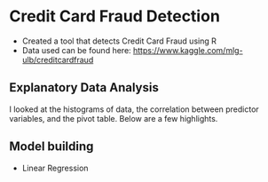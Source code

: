 # Credit Card Fraud Detection

- Created a tool that detects Credit Card Fraud using R
- Data used can be found here: https://www.kaggle.com/mlg-ulb/creditcardfraud


## Explanatory Data Analysis

I looked at the histograms of data, the correlation between predictor variables, and the pivot table. Below are a few highlights.

## Model building
- Linear Regression
